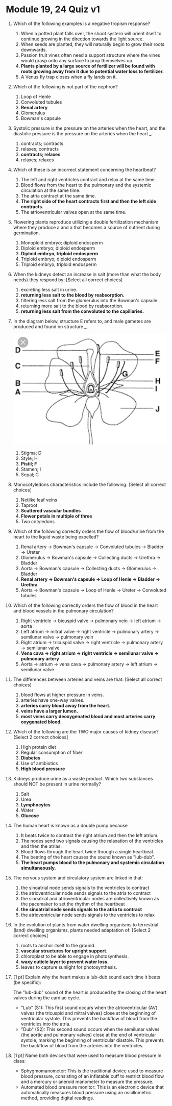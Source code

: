 # Module 19, 24 Quiz v1

1. Which of the following examples is a negative tropism response?

    1. When a potted plant falls over, the shoot systern will orient itself to continue growing in the direction towards the light source.
    2. When seeds are planted, they will naturally begin to grow their roots downwards.
    3. Passion fruit vines often need a support structure where the vines would grasp onto any surface to prop themselves up.
    4. **Plants planted by a large source of fertilizer will be found with roots growing away from it due to potential water loss to fertilizer.**
    5. A Venus fly trap closes when a fly lands on it.

2. Which of the following is not part of the nephron?

    1. Loop of Henle
    2. Convoluted tubules
    3. **Renal artery**
    4. Glomerulus
    5. Bowman's capsule

3. Systolic pressure is the pressure on the arteries when the heart, and the diastolic pressure is the pressure on the arteries when the heart _.

    1. contracts; contracts
    2. relaxes; contracts
    3. **contracts; relaxes**
    4. relaxes; relaxes

4. Which of these is an incorrect statement concerning the heartbeat?

    1. The left and right ventricles contract and relax at the same time.
    2. Blood flows from the heart to the pulmonary and the systemic circulation at the same time.
    3. The atria contract at the same time.
    4. **The right side of the heart contracts first and then the left side contracts.**
    5. The atrioventricular valves open at the same time.

5. Flowering plants reproduce utilizing a double fertilization mechanism where they produce a and a that becomes a source of nutrient during germination.

    1. Monoploid embryo; diploid endosperm
    2. Diploid embryo; diploid endosperm
    3. **Diploid embryo, triploid endosperm**
    4. Triploid embryo; diploid endosperm
    5. Triploid embryo; triploid endosperm

6. When the kidneys detect an increase in salt (more than what the body needs) they respond by: [Select all correct choices]

    1. excreting less salt in urine.
    2. **returning less salt to the blood by reabsorption.**
    3. filtering less salt from the glomerulus into the Bowman's capsule.
    4. returning more salt to the blood by reabsorption.
    5. **returning less salt from the convoluted to the capillaries.**

7. In the diagram below, structure E refers to, and male gametes are produced and found on structure _.

    ![flower](assets/flower.png)

    1. Stigma; D
    2. Style; H
    3. **Pistil; F**
    4. Stamen; I
    5. Sepal; C

8. Monocotyledons characteristics include the following: [Select all correct choices]

    1. Netlike leaf veins
    2. Taproot
    3. **Scattered vascular bundles**
    4. **Flower petals in multiple of three**
    5. Two cotyledons

9. Which of the following correctly orders the flow of blood/urine from the heart to the liquid waste being expelled?

    1. Renal artery → Bowman's capsule → Convoluted tubules → Bladder → Ureter
    2. Glomerulus → Bowman's capsule → Collecting ducts → Urethra → Bladder
    3. Aorta → Bowman's capsule → Collecting ducts → Glomerulus → Bladder
    4. **Renal artery → Bowman's capsule → Loop of Henle → Bladder → Urethra**
    5. Aorta → Bowman's capsule → Loop of Henle → Ureter → Convoluted tubules

10. Which of the following correctly orders the flow of blood in the heart and blood vessels in the pulmonary circulation?

    1. Right ventricle → bicuspid valve → pulmonary vein → left atrium → aorta
    2. Left atrium → mitral valve → right ventricle → pulmonary artery → semilunar valve → pulmonary vein
    3. Right atrium → tricuspid valve → right ventricle → pulmonary artery → semilunar valve
    4. **Vena cava → right atrium → right ventricle → semilunar valve → pulmonary artery**
    5. Aorta → atrium → vena cava → pulmonary artery → left atrium → semilunar valve

11. The differences between arteries and veins are that: [Select all correct choices)

    1. blood flows at higher pressure in veins.
    2. arteries have one-way valves.
    3. **arteries carry blood away from the heart.**
    4. **veins have a larger lumen.**
    5. **most veins carry deoxygenated blood and most arteries carry oxygenated blood.**

12. Which of the following are the TWO major causes of kidney disease? (Select 2 correct choices]

    1. High protein diet
    2. Regular consumption of fiber
    3. **Diabetes**
    4. Use of antibiotics
    5. **High blood pressure**

13. Kidneys produce urine as a waste product. Which two substances should NOT be present in urine normally?

    1. Salt
    2. Urea
    3. **Lymphocytes**
    4. Water
    5. **Glucose**

14. The human heart is known as a double pump because

    1. It beats twice to contract the right atrium and then the left atrium.
    2. The nodes send two signals causing the relaxation of the ventricles and then the atrias.
    3. Blood flows through the heart twice through a single heartbeat.
    4. The beating of the heart causes the sound known as "lub-dub".
    5. **The heart pumps blood to the pulmonary and systemic circulation simultaneously.**

15. The nervous system and circulatory system are linked in that:

    1. the sinoatrial node sends signals to the ventricles to contract
    2. the atrioventricular node sends signals to the atria to contract
    3. the sinoatrial and atrioventricular nodes are collectively known as the pacemaker to set the rhythm of the heartbeat
    4. **the sinoatrial node sends signals to the atria to contract**
    5. the atrioventricular node sends signals to the ventricles to relax

16. In the evolution of plants from water dwelling organisms to terrestrial (land) dwelling organisms, plants needed adaptation of: [Select 2 correct choices]

    1. roots to anchor itself to the ground.
    2. **vascular structures for upright support.**
    3. chloroplast to be able to engage in photosynthesis.
    4. **waxy cuticle layer to prevent water loss.**
    5. leaves to capture sunlight for photosynthesis.

17. [1 pt] Explain why the heart makes a lub-dub sound each time it beats (be specific):

    The "lub-dub" sound of the heart is produced by the closing of the heart valves during the cardiac cycle.

    - "Lub" (S1): This first sound occurs when the atrioventricular (AV) valves (the tricuspid and mitral valves) close at the beginning of ventricular systole. This prevents the backflow of blood from the ventricles into the atria.
    - "Dub" (S2): This second sound occurs when the semilunar valves (the aortic and pulmonary valves) close at the end of ventricular systole, marking the beginning of ventricular diastole. This prevents the backflow of blood from the arteries into the ventricles.

18. [1 pt] Name both devices that were used to measure blood pressure in class:

    - Sphygmomanometer: This is the traditional device used to measure blood pressure, consisting of an inflatable cuff to restrict blood flow and a mercury or aneroid manometer to measure the pressure.
    - Automated blood pressure monitor: This is an electronic device that automatically measures blood pressure using an oscillometric method, providing digital readings.